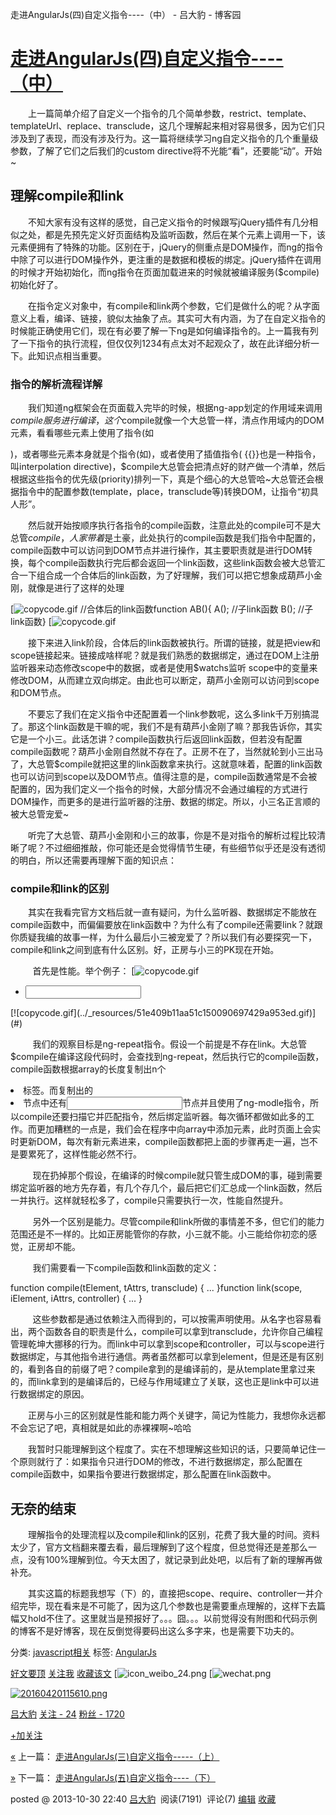 走进AngularJs(四)自定义指令----（中） - 吕大豹 - 博客园

#   [走进AngularJs(四)自定义指令----（中）](https://www.cnblogs.com/lvdabao/p/3398044.html)

　　上一篇简单介绍了自定义一个指令的几个简单参数，restrict、template、templateUrl、replace、transclude，这几个理解起来相对容易很多，因为它们只涉及到了表现，而没有涉及行为。这一篇将继续学习ng自定义指令的几个重量级参数，了解了它们之后我们的custom directive将不光能“看”，还要能“动”。开始~

## 理解compile和link

　　不知大家有没有这样的感觉，自己定义指令的时候跟写jQuery插件有几分相似之处，都是先预先定义好页面结构及监听函数，然后在某个元素上调用一下，该元素便拥有了特殊的功能。区别在于，jQuery的侧重点是DOM操作，而ng的指令中除了可以进行DOM操作外，更注重的是数据和模板的绑定。jQuery插件在调用的时候才开始初始化，而ng指令在页面加载进来的时候就被编译服务($compile)初始化好了。

　　在指令定义对象中，有compile和link两个参数，它们是做什么的呢？从字面意义上看，编译、链接，貌似太抽象了点。其实可大有内涵，为了在自定义指令的时候能正确使用它们，现在有必要了解一下ng是如何编译指令的。上一篇我有列了一下指令的执行流程，但仅仅列1234有点太对不起观众了，故在此详细分析一下。此知识点相当重要。

### 指令的解析流程详解

　　我们知道ng框架会在页面载入完毕的时候，根据ng-app划定的作用域来调用$compile服务进行编译，这个$compile就像一个大总管一样，清点作用域内的DOM元素，看看哪些元素上使用了指令(如<div ng-modle=”m”></div>)，或者哪些元素本身就是个指令(如<mydierc></mydirec>)，或者使用了插值指令( {{}}也是一种指令，叫interpolation directive)，$compile大总管会把清点好的财产做一个清单，然后根据这些指令的优先级(priority)排列一下，真是个细心的大总管哈~大总管还会根据指令中的配置参数(template，place，transclude等)转换DOM，让指令“初具人形”。

　　然后就开始按顺序执行各指令的compile函数，注意此处的compile可不是大总管$compile，人家带着$是土豪，此处执行的compile函数是我们指令中配置的，compile函数中可以访问到DOM节点并进行操作，其主要职责就是进行DOM转换，每个compile函数执行完后都会返回一个link函数，这些link函数会被大总管汇合一下组合成一个合体后的link函数，为了好理解，我们可以把它想象成葫芦小金刚，就像是进行了这样的处理

[![copycode.gif](走进AngularJs(四)自定义指令----（中）%20-%20吕大豹%20-%20博客园.md#)
//合体后的link函数function AB(){
A(); //子link函数 B(); //子link函数}
[![copycode.gif](走进AngularJs(四)自定义指令----（中）%20-%20吕大豹%20-%20博客园.md#)

　　接下来进入link阶段，合体后的link函数被执行。所谓的链接，就是把view和scope链接起来。链接成啥样呢？就是我们熟悉的数据绑定，通过在DOM上注册监听器来动态修改scope中的数据，或者是使用$watchs监听 scope中的变量来修改DOM，从而建立双向绑定。由此也可以断定，葫芦小金刚可以访问到scope和DOM节点。

　　不要忘了我们在定义指令中还配置着一个link参数呢，这么多link千万别搞混了。那这个link函数是干嘛的呢，我们不是有葫芦小金刚了嘛？那我告诉你，其实它是一个小三。此话怎讲？compile函数执行后返回link函数，但若没有配置compile函数呢？葫芦小金刚自然就不存在了。正房不在了，当然就轮到小三出马了，大总管$compile就把这里的link函数拿来执行。这就意味着，配置的link函数也可以访问到scope以及DOM节点。值得注意的是，compile函数通常是不会被配置的，因为我们定义一个指令的时候，大部分情况不会通过编程的方式进行DOM操作，而更多的是进行监听器的注册、数据的绑定。所以，小三名正言顺的被大总管宠爱~

　　听完了大总管、葫芦小金刚和小三的故事，你是不是对指令的解析过程比较清晰了呢？不过细细推敲，你可能还是会觉得情节生硬，有些细节似乎还是没有透彻的明白，所以还需要再理解下面的知识点：

### compile和link的区别

　　其实在我看完官方文档后就一直有疑问，为什么监听器、数据绑定不能放在compile函数中，而偏偏要放在link函数中？为什么有了compile还需要link？就跟你质疑我编的故事一样，为什么最后小三被宠爱了？所以我们有必要探究一下，compile和link之间到底有什么区别。好，正房与小三的PK现在开始。

         首先是性能。举个例子：
[![copycode.gif](走进AngularJs(四)自定义指令----（中）%20-%20吕大豹%20-%20博客园.md#)
<ul>  <li ng-repeat="a in array">  <input ng-modle=”a.m” />  </li></ul>
[![copycode.gif](../_resources/51e409b11aa51c150090697429a953ed.gif)](#)

         我们的观察目标是ng-repeat指令。假设一个前提是不存在link。大总管$compile在编译这段代码时，会查找到ng-repeat，然后执行它的compile函数，compile函数根据array的长度复制出n个<li>标签。而复制出的<li>节点中还有<input>节点并且使用了ng-modle指令，所以compile还要扫描它并匹配指令，然后绑定监听器。每次循环都做如此多的工作。而更加糟糕的一点是，我们会在程序中向array中添加元素，此时页面上会实时更新DOM，每次有新元素进来，compile函数都把上面的步骤再走一遍，岂不是要累死了，这样性能必然不行。

         现在扔掉那个假设，在编译的时候compile就只管生成DOM的事，碰到需要绑定监听器的地方先存着，有几个存几个，最后把它们汇总成一个link函数，然后一并执行。这样就轻松多了，compile只需要执行一次，性能自然提升。

         另外一个区别是能力。尽管compile和link所做的事情差不多，但它们的能力范围还是不一样的。比如正房能管你的存款，小三就不能。小三能给你初恋的感觉，正房却不能。

         我们需要看一下compile函数和link函数的定义：

function compile(tElement, tAttrs, transclude) { ... }function link(scope, iElement, iAttrs, controller) { ... }

         这些参数都是通过依赖注入而得到的，可以按需声明使用。从名字也容易看出，两个函数各自的职责是什么，compile可以拿到transclude，允许你自己编程管理乾坤大挪移的行为。而link中可以拿到scope和controller，可以与scope进行数据绑定，与其他指令进行通信。两者虽然都可以拿到element，但是还是有区别的，看到各自的前缀了吧？compile拿到的是编译前的，是从template里拿过来的，而link拿到的是编译后的，已经与作用域建立了关联，这也正是link中可以进行数据绑定的原因。

　　正房与小三的区别就是性能和能力两个关键字，简记为性能力，我想你永远都不会忘记了吧，真相就是如此的赤裸裸啊~哈哈

　　我暂时只能理解到这个程度了。实在不想理解这些知识的话，只要简单记住一个原则就行了：如果指令只进行DOM的修改，不进行数据绑定，那么配置在compile函数中，如果指令要进行数据绑定，那么配置在link函数中。

## 无奈的结束

　　理解指令的处理流程以及compile和link的区别，花费了我大量的时间。资料太少了，官方文档翻来覆去看，最后理解到了这个程度，但总觉得还是差那么一点，没有100%理解到位。今天太困了，就记录到此处吧，以后有了新的理解再做补充。

　　其实这篇的标题我想写（下）的，直接把scope、require、controller一并介绍完毕，现在看来是不可能了，因为这几个参数也是需要重点理解的，这样下去篇幅又hold不住了。这里就当是预报好了。。。囧。。。以前觉得没有附图和代码示例的博客不是好博客，现在反倒觉得要码出这么多字来，也是需要下功夫的。

分类: [javascript相关](https://www.cnblogs.com/lvdabao/category/536798.html)
标签: [AngularJs](https://www.cnblogs.com/lvdabao/tag/AngularJs/)

 [好文要顶](走进AngularJs(四)自定义指令----（中）%20-%20吕大豹%20-%20博客园.md#)  [关注我](走进AngularJs(四)自定义指令----（中）%20-%20吕大豹%20-%20博客园.md#)  [收藏该文](走进AngularJs(四)自定义指令----（中）%20-%20吕大豹%20-%20博客园.md#)  [![icon_weibo_24.png](走进AngularJs(四)自定义指令----（中）%20-%20吕大豹%20-%20博客园.md#)  [![wechat.png](走进AngularJs(四)自定义指令----（中）%20-%20吕大豹%20-%20博客园.md#)

 [![20160420115610.png](../_resources/e90e52e09e21f5356770cbeea7241522.jpg)](https://home.cnblogs.com/u/lvdabao/)

 [吕大豹](https://home.cnblogs.com/u/lvdabao/)
 [关注 - 24](https://home.cnblogs.com/u/lvdabao/followees/)
 [粉丝 - 1720](https://home.cnblogs.com/u/lvdabao/followers/)

 [+加关注](走进AngularJs(四)自定义指令----（中）%20-%20吕大豹%20-%20博客园.md#)

 [«](https://www.cnblogs.com/lvdabao/p/3391634.html) 上一篇： [走进AngularJs(三)自定义指令-----（上）](https://www.cnblogs.com/lvdabao/p/3391634.html)

 [»](https://www.cnblogs.com/lvdabao/p/3407424.html) 下一篇： [走进AngularJs(五)自定义指令----（下）](https://www.cnblogs.com/lvdabao/p/3407424.html)

posted @ 2013-10-30 22:40 [吕大豹](https://www.cnblogs.com/lvdabao/)  阅读(7191)  评论(7) [编辑](https://i.cnblogs.com/EditPosts.aspx?postid=3398044) [收藏](走进AngularJs(四)自定义指令----（中）%20-%20吕大豹%20-%20博客园.md#)